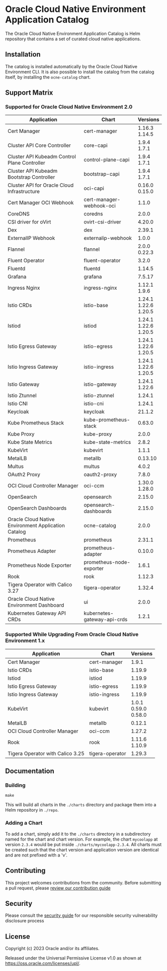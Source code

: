 # Oracle Cloud Native Environment Application Catalog

The Oracle Cloud Native Environment Application Catalog is Helm repository
that contains a set of curated cloud native applications.

## Installation

The catalog is installed automatically by the Oracle Cloud Native Environment
CLI.  It is also possible to install the catalog from the catalog itself, by
installing the `ocne-catalog` chart.

## Support Matrix

### Supported for Oracle Cloud Native Environment 2.0

| Application                                         | Chart                       | Versions                   |
|-----------------------------------------------------|-----------------------------|----------------------------|
| Cert Manager                                        | cert-manager                | 1.16.3<br>1.14.5           |
| Cluster API Core Controller                         | core-capi                   | 1.9.4<br>1.7.1             |
| Cluster API Kubeadm Control Plane Controller        | control-plane-capi          | 1.9.4<br>1.7.1             |
| Cluster API Kubeadm Bootstrap Controller            | bootstrap-capi              | 1.9.4<br>1.7.1             |
| Cluster API for Oracle Cloud Infrastructure         | oci-capi                    | 0.16.0<br>0.15.0           |
| Cert Manager OCI Webhook                            | cert-manager-webhook-oci    | 1.1.0                      |
| CoreDNS                                             | coredns                     | 2.0.0                      |
| CSI driver for oVirt                                | ovirt-csi-driver            | 4.20.0                     |
| Dex                                                 | dex                         | 2.39.1                     |
| ExternalIP Webhook                                  | externalip-webhook          | 1.0.0                      |
| Flannel                                             | flannel                     | 2.0.0<br>0.22.3            |
| Fluent Operator                                     | fluent-operator             | 3.2.0                      |
| Fluentd                                             | fluentd                     | 1.14.5                     |
| Grafana                                             | grafana                     | 7.5.17                     |
| Ingress Nginx                                       | ingress-nginx               | 1.12.1<br>1.9.6            |
| Istio CRDs                                          | istio-base                  | 1.24.1<br>1.22.6<br>1.20.5 |
| Istiod                                              | istiod                      | 1.24.1<br>1.22.6<br>1.20.5 |
| Istio Egress Gateway                                | istio-egress                | 1.24.1<br>1.22.6<br>1.20.5 |
| Istio Ingress Gateway                               | istio-ingress               | 1.24.1<br>1.22.6<br>1.20.5 |
| Istio Gateway                                       | istio-gateway               | 1.24.1<br>1.22.6           |
| Istio Ztunnel                                       | istio-ztunnel               | 1.24.1                     |
| Istio CNI                                           | istio-cni                   | 1.24.1                     |
| Keycloak                                            | keycloak                    | 21.1.2                     |
| Kube Prometheus Stack                               | kube-prometheus-stack       | 0.63.0                     |
| Kube Proxy                                          | kube-proxy                  | 2.0.0                      |
| Kube State Metrics                                  | kube-state-metrics          | 2.8.2                      |
| KubeVirt                                            | kubevirt                    | 1.1.1                      |
| MetalLB                                             | metallb                     | 0.13.10                    |
| Multus                                              | multus                      | 4.0.2                      |
| OAuth2 Proxy                                        | oauth2-proxy                | 7.8.0                      |
| OCI Cloud Controller Manager                        | oci-ccm                     | 1.30.0<br>1.28.0           |
| OpenSearch                                          | opensearch                  | 2.15.0                     |
| OpenSearch Dashboards                               | opensearch-dashboards       | 2.15.0                     |
| Oracle Cloud Native Environment Application Catalog | ocne-catalog                | 2.0.0                      |
| Prometheus                                          | prometheus                  | 2.31.1                     |
| Prometheus Adapter                                  | prometheus-adapter          | 0.10.0                     |
| Prometheus Node Exporter                            | prometheus-node-exporter    | 1.6.1                      |
| Rook                                                | rook                        | 1.12.3                     |
| Tigera Operator with Calico 3.27                    | tigera-operator             | 1.32.4                     |
| Oracle Cloud Native Environment Dashboard           | ui                          | 2.0.0                      |
| Kubernetes Gateway API CRDs                         | kubernetes-gateway-api-crds | 1.2.1                      |

### Supported While Upgrading From Oracle Cloud Native Environment 1.x

| Application | Chart | Versions |
|-------------|-------|----------|
| Cert Manager | cert-manager | 1.9.1 |
| Istio CRDs | istio-base | 1.19.9 |
| Istiod | istiod | 1.19.9 |
| Istio Egress Gateway | istio-egress | 1.19.9 |
| Istio Ingress Gateway | istio-ingress | 1.19.9 |
| KubeVirt | kubevirt | 1.0.1<br>0.59.0<br>0.58.0 |
| MetalLB | metallb | 0.12.1 |
| OCI Cloud Controller Manager | oci-ccm | 1.27.2 |
| Rook | rook | 1.11.6<br>1.10.9 |
| Tigera Operator with Calico 3.25 | tigera-operator | 1.29.3 |

## Documentation

### Building

```
make
```

This will build all charts in the `./charts` directory and package them into
a Helm repository in `./repo`.

### Adding a Chart

To add a chart, simply add it to the `./charts` directory in a subdirectory
named for the chart and chart version.  For example, the chart `mycoolapp` at
version `2.3.4` would be put inside `./charts/mycoolapp-2.3.4`.  All charts
must be created such that the chart version and application version are
identical and are not prefixed with a 'v'.

## Contributing


This project welcomes contributions from the community. Before submitting a pull request, please [review our contribution guide](./CONTRIBUTING.md)

## Security

Please consult the [security guide](./SECURITY.md) for our responsible security vulnerability disclosure process

## License

Copyright (c) 2023 Oracle and/or its affiliates.

Released under the Universal Permissive License v1.0 as shown at
<https://oss.oracle.com/licenses/upl/>.
